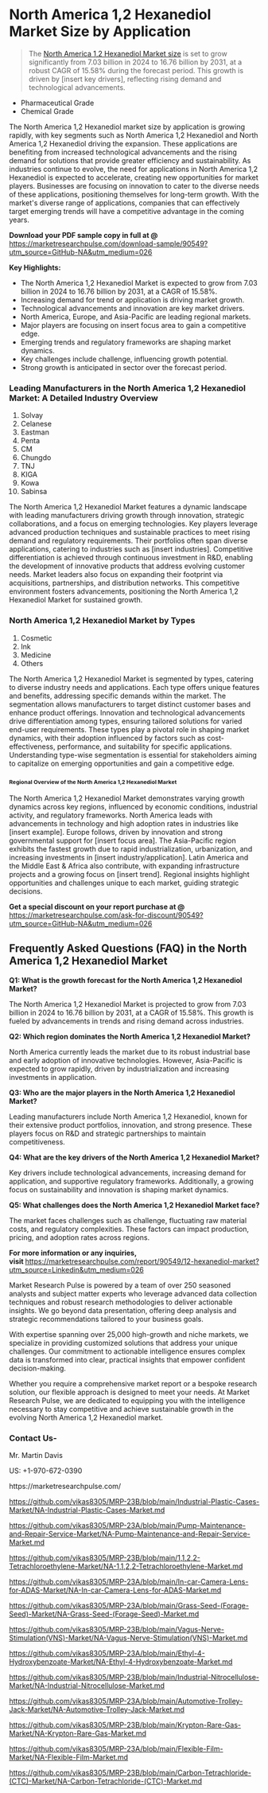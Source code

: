 
<h1>North America 1,2 Hexanediol Market&nbsp;Size by Application</h1><blockquote><p>The <a href="https://marketresearchpulse.com/download-sample/90549?utm_source=GitHub-NA&amp;utm_medium=026">North America 1,2 Hexanediol Market size</a> is set to grow significantly from 7.03 billion in 2024 to 16.76 billion by 2031, at a robust CAGR of 15.58% during the forecast period. This growth is driven by [insert key drivers], reflecting rising demand and technological advancements.</p></blockquote><ul><li>Pharmaceutical Grade<li> Chemical Grade</li></ul><p>The North America 1,2 Hexanediol market size by application is growing rapidly, with key segments such as North America 1,2 Hexanediol and North America 1,2 Hexanediol driving the expansion. These applications are benefiting from increased technological advancements and the rising demand for solutions that provide greater efficiency and sustainability. As industries continue to evolve, the need for applications in North America 1,2 Hexanediol is expected to accelerate, creating new opportunities for market players. Businesses are focusing on innovation to cater to the diverse needs of these applications, positioning themselves for long-term growth. With the market's diverse range of applications, companies that can effectively target emerging trends will have a competitive advantage in the coming years.</p><p><strong>Download your PDF sample copy in full at @ </strong><a href="https://marketresearchpulse.com/download-sample/90549?utm_source=GitHub-NA&amp;utm_medium=026">https://marketresearchpulse.com/download-sample/90549?utm_source=GitHub-NA&amp;utm_medium=026</a></p><p><strong>Key Highlights: </strong></p><ul><li>The North America 1,2 Hexanediol Market is expected to grow from 7.03 billion in 2024 to 16.76 billion by 2031, at a CAGR of 15.58%.</li><li>Increasing demand for trend or application is driving market growth.</li><li>Technological advancements and innovation are key market drivers.</li><li>North America, Europe, and Asia-Pacific are leading regional markets.</li><li>Major players are focusing on insert focus area to gain a competitive edge.</li><li>Emerging trends and regulatory frameworks are shaping market dynamics.</li><li>Key challenges include challenge, influencing growth potential.</li><li>Strong growth is anticipated in sector over the forecast period.</li></ul><h3>Leading Manufacturers in the North America 1,2 Hexanediol Market: A Detailed Industry Overview</h3><ol><li>Solvay</li><li>Celanese</li><li>Eastman</li><li>Penta</li><li>CM</li><li>Chungdo</li><li>TNJ</li><li>KIGA</li><li>Kowa</li><li>Sabinsa</li></ol><div class="flex max-w-full flex-col flex-grow"><div class="min-h-8 text-message flex w-full flex-col items-end gap-2 whitespace-normal break-words [.text-message+&amp;]:mt-5" dir="auto" data-message-author-role="assistant" data-message-id="fd8432e4-4910-450d-b182-61b7bfb0a01f" data-message-model-slug="gpt-4o"><div class="flex w-full flex-col gap-1 empty:hidden first:pt-[3px]"><div class="markdown prose w-full break-words dark:prose-invert light"><p>The North America 1,2 Hexanediol Market features a dynamic landscape with leading manufacturers driving growth through innovation, strategic collaborations, and a focus on emerging technologies. Key players leverage advanced production techniques and sustainable practices to meet rising demand and regulatory requirements. Their portfolios often span diverse applications, catering to industries such as [insert industries]. Competitive differentiation is achieved through continuous investment in R&amp;D, enabling the development of innovative products that address evolving customer needs. Market leaders also focus on expanding their footprint via acquisitions, partnerships, and distribution networks. This competitive environment fosters advancements, positioning the North America 1,2 Hexanediol Market for sustained growth.</p></div></div></div></div><h3>North America 1,2 Hexanediol Market by Types</h3><ol><li>Cosmetic<li> Ink<li> Medicine<li> Others</li></ol><div class="flex max-w-full flex-col flex-grow"><div class="min-h-8 text-message flex w-full flex-col items-end gap-2 whitespace-normal break-words [.text-message+&amp;]:mt-5" dir="auto" data-message-author-role="assistant" data-message-id="084470be-0bb7-4664-bddf-5156b4f41249" data-message-model-slug="gpt-4o-mini"><div class="flex w-full flex-col gap-1 empty:hidden first:pt-[3px]"><div class="markdown prose w-full break-words dark:prose-invert light"><p>The North America 1,2 Hexanediol Market is segmented by types, catering to diverse industry needs and applications. Each type offers unique features and benefits, addressing specific demands within the market. The segmentation allows manufacturers to target distinct customer bases and enhance product offerings. Innovation and technological advancements drive differentiation among types, ensuring tailored solutions for varied end-user requirements. These types play a pivotal role in shaping market dynamics, with their adoption influenced by factors such as cost-effectiveness, performance, and suitability for specific applications. Understanding type-wise segmentation is essential for stakeholders aiming to capitalize on emerging opportunities and gain a competitive edge.</p></div></div></div></div><h3><span style="font-size: 11px;">Regional Overview of the North America 1,2 Hexanediol Market</span></h3><div class="flex max-w-full flex-col flex-grow"><div class="min-h-8 text-message flex w-full flex-col items-end gap-2 whitespace-normal break-words [.text-message+&amp;]:mt-5" dir="auto" data-message-author-role="assistant" data-message-id="e9038762-ce64-4e30-91c9-9bd413514231" data-message-model-slug="gpt-4o-mini"><div class="flex w-full flex-col gap-1 empty:hidden first:pt-[3px]"><div class="markdown prose w-full break-words dark:prose-invert light"><p>The North America 1,2 Hexanediol Market demonstrates varying growth dynamics across key regions, influenced by economic conditions, industrial activity, and regulatory frameworks. North America leads with advancements in technology and high adoption rates in industries like [insert example]. Europe follows, driven by innovation and strong governmental support for [insert focus area]. The Asia-Pacific region exhibits the fastest growth due to rapid industrialization, urbanization, and increasing investments in [insert industry/application]. Latin America and the Middle East &amp; Africa also contribute, with expanding infrastructure projects and a growing focus on [insert trend]. Regional insights highlight opportunities and challenges unique to each market, guiding strategic decisions.</p></div></div></div></div><p><strong>Get a special discount on your report purchase at @ </strong><a href="https://marketresearchpulse.com/ask-for-discount/90549?utm_source=GitHub-NA&amp;utm_medium=026">https://marketresearchpulse.com/ask-for-discount/90549?utm_source=GitHub-NA&amp;utm_medium=026</a></p><h2>Frequently Asked Questions (FAQ) in the North America 1,2 Hexanediol Market</h2><p><strong>Q1: What is the growth forecast for the North America 1,2 Hexanediol Market?</strong></p><p>The North America 1,2 Hexanediol Market is projected to grow from 7.03 billion in 2024 to 16.76 billion by 2031, at a CAGR of 15.58%. This growth is fueled by advancements in trends and rising demand across industries.</p><p><strong>Q2: Which region dominates the North America 1,2 Hexanediol Market?</strong></p><p>North America currently leads the market due to its robust industrial base and early adoption of innovative technologies. However, Asia-Pacific is expected to grow rapidly, driven by industrialization and increasing investments in application.</p><p><strong>Q3: Who are the major players in the North America 1,2 Hexanediol Market?</strong></p><p>Leading manufacturers include North America 1,2 Hexanediol, known for their extensive product portfolios, innovation, and strong presence. These players focus on R&amp;D and strategic partnerships to maintain competitiveness.</p><p><strong>Q4: What are the key drivers of the North America 1,2 Hexanediol Market?</strong></p><p>Key drivers include technological advancements, increasing demand for application, and supportive regulatory frameworks. Additionally, a growing focus on sustainability and innovation is shaping market dynamics.</p><p><strong>Q5: What challenges does the North America 1,2 Hexanediol Market face?</strong></p><p>The market faces challenges such as challenge, fluctuating raw material costs, and regulatory complexities. These factors can impact production, pricing, and adoption rates across regions.</p><p><strong>For more information or any inquiries, visit&nbsp;</strong><a href="https://marketresearchpulse.com/report/90549/12-hexanediol-market?utm_source=Linkedin&utm_medium=026">https://marketresearchpulse.com/report/90549/12-hexanediol-market?utm_source=Linkedin&utm_medium=026</a></p><p>Market Research Pulse is powered by a team of over 250 seasoned analysts and subject matter experts who leverage advanced data collection techniques and robust research methodologies to deliver actionable insights. We go beyond data presentation, offering deep analysis and strategic recommendations tailored to your business goals.</p><p>With expertise spanning over 25,000 high-growth and niche markets, we specialize in providing customized solutions that address your unique challenges. Our commitment to actionable intelligence ensures complex data is transformed into clear, practical insights that empower confident decision-making.</p><p>Whether you require a comprehensive market report or a bespoke research solution, our flexible approach is designed to meet your needs. At Market Research Pulse, we are dedicated to equipping you with the intelligence necessary to stay competitive and achieve sustainable growth in the evolving North America 1,2 Hexanediol market.</p><h3><strong>Contact Us-</strong></h3><p>Mr. Martin Davis</p><p>US: +1-970-672-0390</p><p>https://marketresearchpulse.com/</p><p><a href="https://github.com/vikas8305/MRP-23B/blob/main/Industrial-Plastic-Cases-Market/NA-Industrial-Plastic-Cases-Market.md">https://github.com/vikas8305/MRP-23B/blob/main/Industrial-Plastic-Cases-Market/NA-Industrial-Plastic-Cases-Market.md</a></p><p><a href="https://github.com/vikas8305/MRP-23A/blob/main/Pump-Maintenance-and-Repair-Service-Market/NA-Pump-Maintenance-and-Repair-Service-Market.md">https://github.com/vikas8305/MRP-23A/blob/main/Pump-Maintenance-and-Repair-Service-Market/NA-Pump-Maintenance-and-Repair-Service-Market.md</a></p><p><a href="https://github.com/vikas8305/MRP-23B/blob/main/1,1,2,2-Tetrachloroethylene-Market/NA-1,1,2,2-Tetrachloroethylene-Market.md">https://github.com/vikas8305/MRP-23B/blob/main/1,1,2,2-Tetrachloroethylene-Market/NA-1,1,2,2-Tetrachloroethylene-Market.md</a></p><p><a href="https://github.com/vikas8305/MRP-23A/blob/main/In-car-Camera-Lens-for-ADAS-Market/NA-In-car-Camera-Lens-for-ADAS-Market.md">https://github.com/vikas8305/MRP-23A/blob/main/In-car-Camera-Lens-for-ADAS-Market/NA-In-car-Camera-Lens-for-ADAS-Market.md</a></p><p><a href="https://github.com/vikas8305/MRP-23A/blob/main/Grass-Seed-(Forage-Seed)-Market/NA-Grass-Seed-(Forage-Seed)-Market.md">https://github.com/vikas8305/MRP-23A/blob/main/Grass-Seed-(Forage-Seed)-Market/NA-Grass-Seed-(Forage-Seed)-Market.md</a></p><p><a href="https://github.com/vikas8305/MRP-23B/blob/main/Vagus-Nerve-Stimulation(VNS)-Market/NA-Vagus-Nerve-Stimulation(VNS)-Market.md">https://github.com/vikas8305/MRP-23B/blob/main/Vagus-Nerve-Stimulation(VNS)-Market/NA-Vagus-Nerve-Stimulation(VNS)-Market.md</a></p><p><a href="https://github.com/vikas8305/MRP-23A/blob/main/Ethyl-4-Hydroxybenzoate-Market/NA-Ethyl-4-Hydroxybenzoate-Market.md">https://github.com/vikas8305/MRP-23A/blob/main/Ethyl-4-Hydroxybenzoate-Market/NA-Ethyl-4-Hydroxybenzoate-Market.md</a></p><p><a href="https://github.com/vikas8305/MRP-23B/blob/main/Industrial-Nitrocellulose-Market/NA-Industrial-Nitrocellulose-Market.md">https://github.com/vikas8305/MRP-23B/blob/main/Industrial-Nitrocellulose-Market/NA-Industrial-Nitrocellulose-Market.md</a></p><p><a href="https://github.com/vikas8305/MRP-23A/blob/main/Automotive-Trolley-Jack-Market/NA-Automotive-Trolley-Jack-Market.md">https://github.com/vikas8305/MRP-23A/blob/main/Automotive-Trolley-Jack-Market/NA-Automotive-Trolley-Jack-Market.md</a></p><p><a href="https://github.com/vikas8305/MRP-23B/blob/main/Krypton-Rare-Gas-Market/NA-Krypton-Rare-Gas-Market.md">https://github.com/vikas8305/MRP-23B/blob/main/Krypton-Rare-Gas-Market/NA-Krypton-Rare-Gas-Market.md</a></p><p><a href="https://github.com/vikas8305/MRP-23A/blob/main/Flexible-Film-Market/NA-Flexible-Film-Market.md">https://github.com/vikas8305/MRP-23A/blob/main/Flexible-Film-Market/NA-Flexible-Film-Market.md</a></p><p><a href="https://github.com/vikas8305/MRP-23B/blob/main/Carbon-Tetrachloride-(CTC)-Market/NA-Carbon-Tetrachloride-(CTC)-Market.md">https://github.com/vikas8305/MRP-23B/blob/main/Carbon-Tetrachloride-(CTC)-Market/NA-Carbon-Tetrachloride-(CTC)-Market.md</a></p>
